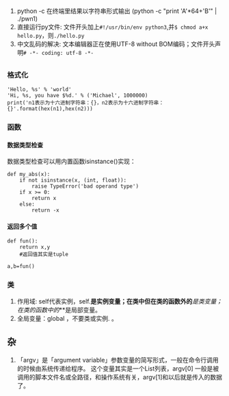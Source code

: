 <head><meta charset="UTF-8"></head>

##
1. python -c 在终端里结果以字符串形式输出 (python -c "print 'A'*64+'B'" | ./pwn1)
2. 直接运行py文件: 文件开头加上`#!/usr/bin/env python3`,并`$ chmod a+x hello.py`，则`./hello.py`
3. 中文乱码的解决: 文本编辑器正在使用UTF-8 without BOM编码；文件开头声明`# -*- coding: utf-8 -*-`

##
### 格式化
```
'Hello, %s' % 'world'
'Hi, %s, you have $%d.' % ('Michael', 1000000)
print('n1表示为十六进制字符串：{}，n2表示为十六进制字符串：{}'.format(hex(n1),hex(n2)))
```
### 函数
#### 数据类型检查
数据类型检查可以用内置函数isinstance()实现：
```
def my_abs(x):
    if not isinstance(x, (int, float)):
        raise TypeError('bad operand type')
    if x >= 0:
        return x
    else:
        return -x
```
#### 返回多个值
```
def fun():
    return x,y
    #返回值其实是tuple

a,b=fun()
```
### 类
1. 作用域: self代表实例，self.**是实例变量；在类中但在类的函数外的***是类变量；在类的函数中的***是局部变量。
2. 全局变量：global ，不要类或实例. 。

## 杂
1. 「argv」是「argument variable」参数变量的简写形式，一般在命令行调用的时候由系统传递给程序。
这个变量其实是一个List列表，argv[0] 一般是被调用的脚本文件名或全路径，和操作系统有关，argv[1]和以后就是传入的数据了。





